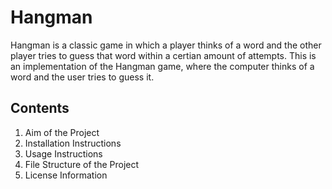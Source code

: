 # Hangman
Hangman is a classic game in which a player thinks of a word and the other player tries to guess that word within a certian amount of attempts. This is an implementation of the Hangman game, where the computer thinks of a word and the user tries to guess it.

## Contents
1. Aim of the Project
2. Installation Instructions
3. Usage Instructions
4. File Structure of the Project
5. License Information